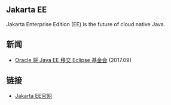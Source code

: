 ## Jakarta EE 

Jakarta Enterprise Edition (EE) is the future of cloud native Java. 

## 新闻
* [Oracle 将 Java EE 移交 Eclipse 基金会](https://www.infoq.cn/news/2017/09/JavaEEtoEclipse) (2017.09)

## 链接
* [Jakarta EE官网](https://jakarta.ee/)
